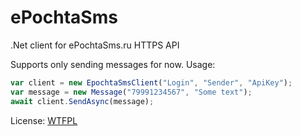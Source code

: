 # ePochtaSms
.Net client for ePochtaSms.ru HTTPS API

Supports only sending messages for now.
Usage:
```javascript
var client = new EpochtaSmsClient("Login", "Sender", "ApiKey");
var message = new Message("79991234567", "Some text");
await client.SendAsync(message);
```

License: [WTFPL](http://www.wtfpl.net/txt/copying/ "WTFPL")
